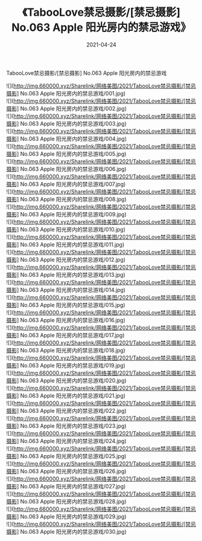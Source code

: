 ﻿---
layout: post
title:  《TabooLove禁忌摄影/[禁忌摄影] No.063 Apple 阳光房内的禁忌游戏》
date:   2021-04-24
img: http://img.660000.xyz/Sharelink/网络美图/2021/TabooLove禁忌摄影/[禁忌摄影] No.063 Apple 阳光房内的禁忌游戏/000.jpg
categories: [美女, 清纯, 唯美]
---

TabooLove禁忌摄影/[禁忌摄影] No.063 Apple 阳光房内的禁忌游戏

 ![](http://img.660000.xyz/Sharelink/网络美图/2021/TabooLove禁忌摄影/[禁忌摄影] No.063 Apple 阳光房内的禁忌游戏/001.jpg) <br>![](http://img.660000.xyz/Sharelink/网络美图/2021/TabooLove禁忌摄影/[禁忌摄影] No.063 Apple 阳光房内的禁忌游戏/002.jpg) <br>![](http://img.660000.xyz/Sharelink/网络美图/2021/TabooLove禁忌摄影/[禁忌摄影] No.063 Apple 阳光房内的禁忌游戏/003.jpg) <br>![](http://img.660000.xyz/Sharelink/网络美图/2021/TabooLove禁忌摄影/[禁忌摄影] No.063 Apple 阳光房内的禁忌游戏/004.jpg) <br>![](http://img.660000.xyz/Sharelink/网络美图/2021/TabooLove禁忌摄影/[禁忌摄影] No.063 Apple 阳光房内的禁忌游戏/005.jpg) <br>![](http://img.660000.xyz/Sharelink/网络美图/2021/TabooLove禁忌摄影/[禁忌摄影] No.063 Apple 阳光房内的禁忌游戏/006.jpg) <br>![](http://img.660000.xyz/Sharelink/网络美图/2021/TabooLove禁忌摄影/[禁忌摄影] No.063 Apple 阳光房内的禁忌游戏/007.jpg) <br>![](http://img.660000.xyz/Sharelink/网络美图/2021/TabooLove禁忌摄影/[禁忌摄影] No.063 Apple 阳光房内的禁忌游戏/008.jpg) <br>![](http://img.660000.xyz/Sharelink/网络美图/2021/TabooLove禁忌摄影/[禁忌摄影] No.063 Apple 阳光房内的禁忌游戏/009.jpg) <br>![](http://img.660000.xyz/Sharelink/网络美图/2021/TabooLove禁忌摄影/[禁忌摄影] No.063 Apple 阳光房内的禁忌游戏/010.jpg) <br>![](http://img.660000.xyz/Sharelink/网络美图/2021/TabooLove禁忌摄影/[禁忌摄影] No.063 Apple 阳光房内的禁忌游戏/011.jpg) <br>![](http://img.660000.xyz/Sharelink/网络美图/2021/TabooLove禁忌摄影/[禁忌摄影] No.063 Apple 阳光房内的禁忌游戏/012.jpg) <br>![](http://img.660000.xyz/Sharelink/网络美图/2021/TabooLove禁忌摄影/[禁忌摄影] No.063 Apple 阳光房内的禁忌游戏/013.jpg) <br>![](http://img.660000.xyz/Sharelink/网络美图/2021/TabooLove禁忌摄影/[禁忌摄影] No.063 Apple 阳光房内的禁忌游戏/014.jpg) <br>![](http://img.660000.xyz/Sharelink/网络美图/2021/TabooLove禁忌摄影/[禁忌摄影] No.063 Apple 阳光房内的禁忌游戏/015.jpg) <br>![](http://img.660000.xyz/Sharelink/网络美图/2021/TabooLove禁忌摄影/[禁忌摄影] No.063 Apple 阳光房内的禁忌游戏/016.jpg) <br>![](http://img.660000.xyz/Sharelink/网络美图/2021/TabooLove禁忌摄影/[禁忌摄影] No.063 Apple 阳光房内的禁忌游戏/017.jpg) <br>![](http://img.660000.xyz/Sharelink/网络美图/2021/TabooLove禁忌摄影/[禁忌摄影] No.063 Apple 阳光房内的禁忌游戏/018.jpg) <br>![](http://img.660000.xyz/Sharelink/网络美图/2021/TabooLove禁忌摄影/[禁忌摄影] No.063 Apple 阳光房内的禁忌游戏/019.jpg) <br>![](http://img.660000.xyz/Sharelink/网络美图/2021/TabooLove禁忌摄影/[禁忌摄影] No.063 Apple 阳光房内的禁忌游戏/020.jpg) <br>![](http://img.660000.xyz/Sharelink/网络美图/2021/TabooLove禁忌摄影/[禁忌摄影] No.063 Apple 阳光房内的禁忌游戏/021.jpg) <br>![](http://img.660000.xyz/Sharelink/网络美图/2021/TabooLove禁忌摄影/[禁忌摄影] No.063 Apple 阳光房内的禁忌游戏/022.jpg) <br>![](http://img.660000.xyz/Sharelink/网络美图/2021/TabooLove禁忌摄影/[禁忌摄影] No.063 Apple 阳光房内的禁忌游戏/023.jpg) <br>![](http://img.660000.xyz/Sharelink/网络美图/2021/TabooLove禁忌摄影/[禁忌摄影] No.063 Apple 阳光房内的禁忌游戏/024.jpg) <br>![](http://img.660000.xyz/Sharelink/网络美图/2021/TabooLove禁忌摄影/[禁忌摄影] No.063 Apple 阳光房内的禁忌游戏/025.jpg) <br>![](http://img.660000.xyz/Sharelink/网络美图/2021/TabooLove禁忌摄影/[禁忌摄影] No.063 Apple 阳光房内的禁忌游戏/026.jpg) <br>![](http://img.660000.xyz/Sharelink/网络美图/2021/TabooLove禁忌摄影/[禁忌摄影] No.063 Apple 阳光房内的禁忌游戏/027.jpg) <br>![](http://img.660000.xyz/Sharelink/网络美图/2021/TabooLove禁忌摄影/[禁忌摄影] No.063 Apple 阳光房内的禁忌游戏/028.jpg) <br>![](http://img.660000.xyz/Sharelink/网络美图/2021/TabooLove禁忌摄影/[禁忌摄影] No.063 Apple 阳光房内的禁忌游戏/029.jpg) <br>![](http://img.660000.xyz/Sharelink/网络美图/2021/TabooLove禁忌摄影/[禁忌摄影] No.063 Apple 阳光房内的禁忌游戏/030.jpg) <br>